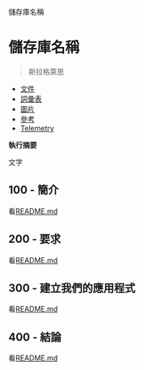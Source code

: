 儲存庫名稱

# 儲存庫名稱

> 斯拉格萊恩

-   [文件](./DOCUMENTATION.md)
-   [詞彙表](./GLOSSARY.md)
-   [圖片](./IMAGES.md)
-   [參考](./REFERENCES.md)
-   [Telemetry](./TELEMETRY.md)

**執行摘要**

文字

## 100 - 簡介

看[README.md](./100/README.md)

## 200 - 要求

看[README.md](./200/README.md)

## 300 - 建立我們的應用程式

看[README.md](./300/README.md)

## 400 - 結論

看[README.md](./400/README.md)
